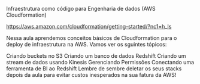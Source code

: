 Infraestrutura como código para Engenharia de dados (AWS Cloudformation)

https://aws.amazon.com/cloudformation/getting-started/?nc1=h_ls

Nessa aula aprendemos conceitos básicos de Cloudformation para o deploy de infraestrutura na AWS. Vamos ver os sguintes tópicos:

Criando buckets no S3
Criando um banco de dados Redshift
Criando um stream de dados usando Kinesis
Gerenciando Permissões
Conectando uma ferramenta de BI ao Redshift
Lembre de sembre deletar os seus stacks depois da aula para evitar custos inesperados na sua fatura da AWS!
